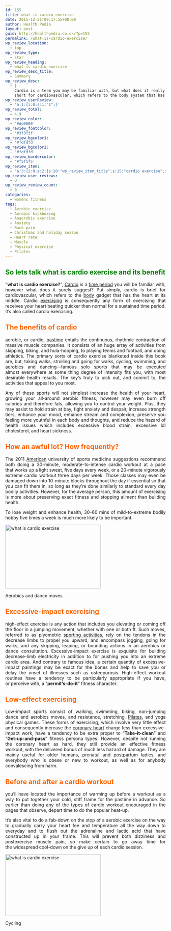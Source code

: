 ```yaml
---
id: 155
title: what is cardio exercise
date: 2015-12-21T09:17:55+00:00
author: Health Pedia
layout: post
guid: http://healthpedia.co.uk/?p=155
permalink: /what-is-cardio-exercise/
wp_review_location:
  - top
wp_review_type:
  - star
wp_review_heading:
  - what is cardio exercise
wp_review_desc_title:
  - Summary
wp_review_desc:
  - |
    Cardio is a term you may be familiar with, but what does it really mean? Put simply, cardio is
    short for cardiovascular, which refers to the body system that has the heart at its core
wp_review_userReview:
  - 'a:1:{i:0;s:1:"1";}'
wp_review_total:
  - 4.9
wp_review_color:
  - '#dd0000'
wp_review_fontcolor:
  - '#3f3f3f'
wp_review_bgcolor1:
  - '#fdfdfd'
wp_review_bgcolor2:
  - '#fdfdfd'
wp_review_bordercolor:
  - '#f5f5f5'
wp_review_item:
  - 'a:3:{i:0;a:2:{s:20:"wp_review_item_title";s:15:"cardio exercise";s:19:"wp_review_item_star";s:1:"5";}i:1;a:2:{s:20:"wp_review_item_title";s:20:"High-impact exercise";s:19:"wp_review_item_star";s:3:"4.8";}i:2;a:2:{s:20:"wp_review_item_title";s:19:"Low-impact exercise";s:19:"wp_review_item_star";s:3:"4.9";}}'
wp_review_user_reviews:
  - 0
wp_review_review_count:
  - 0
categories:
  - womens fitness
tags:
  - Aerobic exercise
  - Aerobic kickboxing
  - Anaerobic exercise
  - Anxiety
  - Back pain
  - Christmas and holiday season
  - Heart rate
  - Muscle
  - Physical exercise
  - Pilates
---
```

## <span style="color: #008000;">So lets talk what is cardio exercise and its benefit</span>

<p style="text-align: justify;">
  &#8220;<strong>what is cardio exercise?</strong>&#8220;, <a class="zem_slink" title="Aerobic exercise" href="http://en.wikipedia.org/wiki/Aerobic_exercise" target="_blank" rel="wikipedia">Cardio</a> is a <a class="zem_slink" title="List of time periods" href="http://en.wikipedia.org/wiki/List_of_time_periods" target="_blank" rel="wikipedia">time period</a> you will be familiar with, however what does it surely suggest? Put simply, cardio is brief for cardiovascular, which refers to the <a class="zem_slink" title="Body" href="http://en.wikipedia.org/wiki/Body" target="_blank" rel="wikipedia">body</a> gadget that has the heart at its middle. Cardio <a class="zem_slink" title="Physical exercise" href="http://en.wikipedia.org/wiki/Physical_exercise" target="_blank" rel="wikipedia">exercising</a> is consequently any form of exercising that receives your heart beating quicker than normal for a sustained time period. It’s also called cardio exercising.
</p>

<h2 style="text-align: justify;">
  <span style="color: #ff6600;">The benefits of cardio</span>
</h2>

<p style="text-align: justify;">
  aerobic, or cardio, <a class="zem_slink" title="Hobby" href="http://en.wikipedia.org/wiki/Hobby" target="_blank" rel="wikipedia">pastime</a> entails the continuous, rhythmic contraction of massive muscle companies. It consists of an huge array of activities from skipping, biking, and hula-hooping, to playing tennis and football, and doing athletics. The primary sorts of cardio exercise blanketed inside this book are, but, taking walks, strolling and going for walks, cycling, swimming, and <a class="zem_slink" title="Aerobics" href="http://en.wikipedia.org/wiki/Aerobics" target="_blank" rel="wikipedia">aerobics</a> and dancing—famous solo sports that may be executed almost everywhere at some thing degree of intensity fits you, with most desirable health results. The key&#8217;s truly to pick out, and commit to, the activities that appeal to you most.
</p>

<p style="text-align: justify;">
  Any of these sports will not simplest increase the health of your heart, growing your all-around aerobic fitness, however may even burn off calories and therefore fats, allowing you to control your weight. Plus, they may assist to hold strain at bay, fight anxiety and despair, increase strength tiers, enhance your mood, enhance stream and complexion, preserve you feeling more youthful in each body and thoughts, and reduce the hazard of health issues which includes excessive blood strain, excessive ldl cholesterol, and heart sickness.
</p>

<h2 style="text-align: justify;">
  <span style="color: #ff6600;">How an awful lot? How frequently?</span>
</h2>

<p style="text-align: justify;">
  The 2011 <a class="zem_slink" title="United States" href="http://maps.google.com/maps?ll=38.8833333333,-77.0166666667&spn=10.0,10.0&q=38.8833333333,-77.0166666667 (United%20States)&t=h" target="_blank" rel="geolocation">American</a> university of sports medicine suggestions recommend both doing a 30-minute, moderate-to-intense cardio workout at a pace that works up a light sweat, five days every week, or a 20-minute vigorously extreme cardio workout three days per week. Those classes may even be damaged down into 10-minute blocks throughout the day if essential so that you can fit them in, so long as they&#8217;re done similarly to standard every day bodily activities. However, for the average person, this amount of exercising is more about preserving exact fitness and stopping ailment than building health.
</p>

<p style="text-align: justify;">
  To lose weight and enhance health, 30–60 mins of mild-to-extreme bodily hobby five times a week is much more likely to be important.
</p>

<div id="attachment_157" style="width: 310px" class="wp-caption aligncenter">
  <a href="https://healthpedia.co.uk/wp-content/uploads/2015/12/andresr19438-300x200.jpg" rel="attachment wp-att-157"><img class="size-full wp-image-157" src="https://healthpedia.co.uk/wp-content/uploads/2015/12/andresr19438-300x200.jpg" alt="what is cardio exercise" width="300" height="200" /></a>
  
  <p class="wp-caption-text">
    Aerobics and dance moves
  </p>
</div>

<h2 style="text-align: justify;">
  <span style="color: #ff6600;">Excessive-impact exercising</span>
</h2>

<p style="text-align: justify;">
  high-effect exercise is any action that includes you elevating or coming off the floor in a jumping movement, whether with one or both ft. Such moves, referred to as plyometric <a class="zem_slink" title="Sport" href="http://en.wikipedia.org/wiki/Sport" target="_blank" rel="wikipedia">sporting activities</a>, rely on the tendons in the decrease limbs to propel you upward, and encompass jogging, going for walks, and any skipping, leaping, or bounding actions in an aerobics or dance consultation. Excessive-impact exercise is exquisite for building decrease-limb electricity in addition to for pushing you into an extreme cardio area. And contrary to famous idea, a certain quantity of excessive-impact paintings may be exact for the bones and help to save you or delay the onset of illnesses such as osteoporosis. High-effect workout routines have a tendency to be particularly appropriate if you have, or perceive with, a “<strong>permit’s-do-it</strong>” fitness character.
</p>

<h2 style="text-align: justify;">
  <span style="color: #ff6600;">Low-effect exercising</span>
</h2>

<p style="text-align: justify;">
  Low-impact sports consist of walking, swimming, biking, non-jumping dance and aerobics moves, and resistance, stretching, <a class="zem_slink" title="Pilates" href="http://en.wikipedia.org/wiki/Pilates" target="_blank" rel="wikipedia">Pilates</a>, and yoga physical games. These forms of exercising, which involve very little effect and consequently increase the <a class="zem_slink" title="Coronary disease" href="http://en.wikipedia.org/wiki/Coronary_disease" target="_blank" rel="wikipedia">coronary heart</a> charge less than excessive-impact work, have a tendency to be extra proper to “<strong>Take-it-clean</strong>” and “<strong>Get-up-and-pass</strong>” fitness persona types. However, despite not running the coronary heart as hard, they still provide an effective fitness workout, with the delivered bonus of much less hazard of damage. They are mainly useful for older humans, prenatal and postpartum ladies, and everybody who is obese or new to workout, as well as for anybody convalescing from harm.
</p>

<h2 style="text-align: justify;">
  <span style="color: #ff6600;">Before and after a cardio workout</span>
</h2>

<p style="text-align: justify;">
  you’ll have located the importance of warming up before a workout as a way to put together your cold, stiff frame for the pastime in advance. So earlier than doing any of the types of cardio workout encouraged in the pages that observe, depart time to do the popular heat-up.
</p>

<p style="text-align: justify;">
  It’s also vital to do a fab-down on the stop of a aerobic exercise on the way to gradually carry your heart fee and temperature all the way down to everyday and to flush out the adrenaline and lactic acid that have constructed up in your frame. This will prevent both dizziness and postexercise muscle pain, so make certain to go away time for the widespread cool-down on the give up of each cardio session.
</p>

<div id="attachment_158" style="width: 310px" class="wp-caption aligncenter">
  <a href="https://healthpedia.co.uk/wp-content/uploads/2015/12/taylerwilesvelociosram.jpg" rel="attachment wp-att-158"><img class="size-medium wp-image-158" src="https://healthpedia.co.uk/wp-content/uploads/2015/12/taylerwilesvelociosram-300x194.jpg" alt="what is cardio exercise" width="300" height="194" srcset="//healthpedia.co.uk/wp-content/uploads/2015/12/taylerwilesvelociosram-300x194.jpg 300w, //healthpedia.co.uk/wp-content/uploads/2015/12/taylerwilesvelociosram-768x497.jpg 768w, //healthpedia.co.uk/wp-content/uploads/2015/12/taylerwilesvelociosram.jpg 996w" sizes="(max-width: 300px) 100vw, 300px" /></a>
  
  <p class="wp-caption-text">
    Cycling
  </p>
</div>